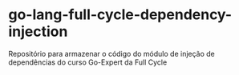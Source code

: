 # go-lang-full-cycle-dependency-injection
Repositório para armazenar o código do módulo de injeção de dependências do curso Go-Expert da Full Cycle

